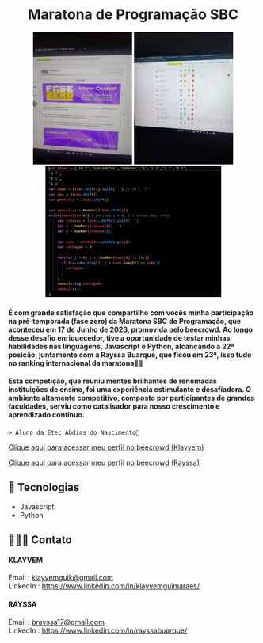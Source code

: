  
<h1 align="center"> Maratona de Programação SBC </h1>

<div align="center">
<img width="200px" src="images\imageMarathon(1).jpeg"></img>
<img width="200px" src="images\imageMarathon(2).jpeg"></img>
<img width="355px" src="images\imageMarathon(3).png"></img>
</div>

<h4>É com grande satisfação que compartilho com vocês minha participação na pré-temporada (fase zero) da Maratona SBC de Programação, que aconteceu em 17 de Junho de 2023, promovida pelo beecrowd. Ao longo desse desafio enriquecedor, tive a oportunidade de testar minhas habilidades nas linguagens, Javascript e Python, alcançando a 22ª posição, juntamente com a Rayssa Buarque, que ficou em 23ª, isso tudo no ranking internacional da maratona🎉🤓</h4>

<h4>Esta competição, que reuniu mentes brilhantes de renomadas instituições de ensino, foi uma experiência estimulante e desafiadora. O ambiente altamente competitivo, composto por participantes de grandes faculdades, serviu como catalisador para nosso crescimento e aprendizado contínuo.</h4>

    > Aluno da Etec Abdias do Nascimento🎒

[Clique aqui para acessar meu perfil no beecrowd (Klayvem)](https://judge.beecrowd.com/pt/profile/699064)

[Clique aqui para acessar meu perfil no beecrowd (Rayssa)](https://judge.beecrowd.com/pt/profile/746470)

## 🚀 Tecnologias

- Javascript
- Python 

## 🧑🏻‍💻 Contato

#### KLAYVEM

Email : klayvemguik@gmail.com </br>
LinkedIn : https://www.linkedin.com/in/klayvemguimaraes/

#### RAYSSA 

Email : brayssa17@gmail.com </br>
LinkedIn : https://www.linkedin.com/in/rayssabuarque/
